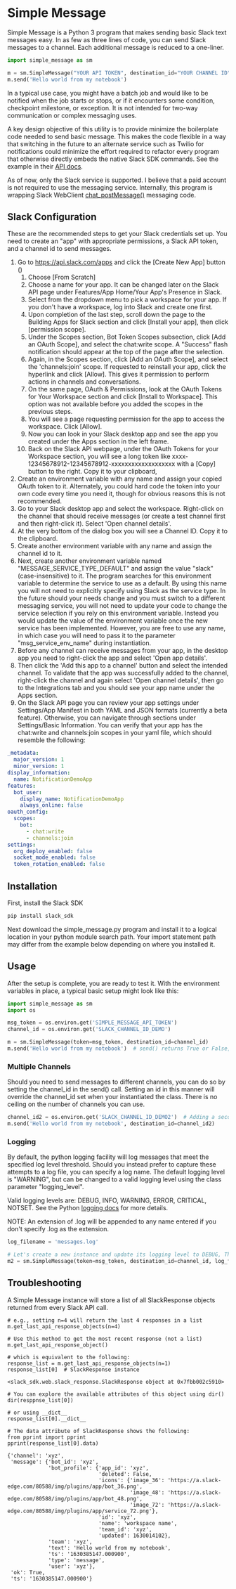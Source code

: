 # Simple Message

Simple Message is a Python 3 program that makes sending basic Slack text messages easy. In as few as three lines of code, you can send Slack messages to a channel. Each additional message is reduced to a one-liner.

```python
import simple_message as sm

m = sm.SimpleMessage("YOUR API TOKEN", destination_id="YOUR CHANNEL ID")
m.send('Hello world from my notebook')

```
In a typical use case, you might have a batch job and would like to be notified when the job starts or stops, or if it encounters some condition, checkpoint milestone, or exception. It is not intended for two-way communication or complex messaging uses.

A key design objective of this utility is to provide minimize the boilerplate code needed to send basic message. This makes the code flexible in a way that switching in the future to an alternate service such as Twilio for notifications could minimize the effort required to refactor every program that otherwise directly embeds the native Slack SDK commands. See the example in their [API docs](https://slack.dev/python-slack-sdk/web/index.html#messaging). 

As of now, only the Slack service is supported. I believe that a paid account is not required to use the messaging service. Internally, this program is wrapping Slack WebClient [chat_postMessage()](https://slack.dev/python-slack-sdk/web/index.html#messaging) messaging code.


## Slack Configuration

These are the recommended steps to get your Slack credentials set up. You need to create an "app" with appropriate permissions, a Slack API token, and a channel id to send messages.
1. Go to https://api.slack.com/apps and click the [Create New App] button ()
   1. Choose [From Scratch]
   2. Choose a name for your app. It can be changed later on the Slack API page under Features/App Home/Your App's Presence in Slack.
   3. Select from the dropdown menu to pick a workspace for your app. If you don't have a workspace, log into Slack and create one first.
   4. Upon completion of the last step, scroll down the page to the Building Apps for Slack section and click [Install your app], then click [permission scope].
   5. Under the Scopes section, Bot Token Scopes subsection, click [Add an OAuth Scope], and select the chat:write scope. A "Success" flash notification should appear at the top of the page after the selection.
   6. Again, in the Scopes section, click [Add an OAuth Scope], and select the 'channels:join' scope. If requested to reinstall your app, click the hyperlink and click [Allow]. This gives it permission to perform actions in channels and conversations.
   7. On the same page, OAuth & Permissions, look at the OAuth Tokens for Your Workspace section and click [Install to Workspace]. This option was not available before you added the scopes in the previous steps.
   8. You will see a page requesting permission for the app to access the workspace. Click [Allow].
   9. Now you can look in your Slack desktop app and see the app you created under the Apps section in the left frame.
   10. Back on the Slack API webpage, under the OAuth Tokens for your Workspace section, you will see a long token like xxxx-12345678912-12345678912-xxxxxxxxxxxxxxxxxxx with a [Copy] button to the right. Copy it to your clipboard,
2. Create an environment variable with any name and assign your copied OAuth token to it. Alternately, you could hard code the token into your own code every time you need it, though for obvious reasons this is not recommended.
3. Go to your Slack desktop app and select the workspace. Right-click on the channel that should receive messages (or create a test channel first and then right-click it). Select 'Open channel details'.
4. At the very bottom of the dialog box you will see a Channel ID. Copy it to the clipboard.
5. Create another environment variable with any name and assign the channel id to it.
6. Next, create another environment variable named "MESSAGE_SERVICE_TYPE_DEFAULT" and assign the value "slack" (case-insensitive) to it. The program searches for this environment variable to determine the service to use as a default. By using this name you will not need to explicitly specify using Slack as the service type. In the future should your needs change and you must switch to a different messaging service, you will not need to update your code to change the service selection if you rely on this environment variable. Instead you would update the value of the environment variable once the new service has been implemented. However, you are free to use any name, in which case you will need to pass it to the parameter "msg_service_env_name" during instantiation.
7. Before any channel can receive messages from your app, in the desktop app you need to right-click the app and select 'Open app details'.
8. Then click the 'Add this app to a channel' button and select the intended channel. To validate that the app was successfully added to the channel, right-click the channel and again select 'Open channel details', then go to the Integrations tab and you should see your app name under the Apps section.
9. On the Slack API page you can review your app settings under Settings/App Manifest in both YAML and JSON formats (currently a beta feature). Otherwise, you can navigate through sections under Settings/Basic Information. You can verify that your app has the chat:write and channels:join scopes in your yaml file, which should resemble the following:

```yaml
_metadata:
  major_version: 1
  minor_version: 1
display_information:
  name: NotificationDemoApp
features:
  bot_user:
    display_name: NotificationDemoApp
    always_online: false
oauth_config:
  scopes:
    bot:
      - chat:write
      - channels:join
settings:
  org_deploy_enabled: false
  socket_mode_enabled: false
  token_rotation_enabled: false
```

## Installation
First, install the Slack SDK
```python
pip install slack_sdk
```
Next download the simple_message.py program and install it to a logical location in your python module search path. Your import statement path may differ from the example below depending on where you installed it.

## Usage

After the setup is complete, you are ready to test it. With the environment variables in place, a typical basic setup might look like this:
```python
import simple_message as sm
import os

msg_token = os.environ.get('SIMPLE_MESSAGE_API_TOKEN')
channel_id = os.environ.get('SLACK_CHANNEL_ID_DEMO')

m = sm.SimpleMessage(token=msg_token, destination_id=channel_id)
m.send('Hello world from my notebook')  # send() returns True or False, indicating delivery success
```
### Multiple Channels
Should you need to send messages to different channels, you can do so by setting the channel_id in the send() call. Setting an id in this manner will override the channel_id set when your instantiated the class. There is no ceiling on the number of channels you can use.

```python
channel_id2 = os.environ.get('SLACK_CHANNEL_ID_DEMO2')  # Adding a second channel
m.send('Hello world from my notebook', destination_id=channel_id2)
```

### Logging
By default, the python logging facility will log messages that meet the specified log level threshold. Should you instead prefer to capture these attempts to a log file, you can specify a log name. The default logging level is "WARNING", but can be changed to a valid logging level using the class parameter "logging_level". 

Valid logging levels are: DEBUG, INFO, WARNING, ERROR, CRITICAL, NOTSET. See the Python [logging docs](https://docs.python.org/3/howto/logging.html#basic-logging-tutorial) for more details.

NOTE: An extension of .log will be appended to any name entered if you don't specify .log as the extension.
```python
log_filename = 'messages.log'

# Let's create a new instance and update its logging level to DEBUG, The argument's implementation here is case-insensitive and it should be passed as a str
m2 = sm.SimpleMessage(token=msg_token, destination_id=channel_id, log_filename=log_filename, logging_level='DEBUG')
```

## Troubleshooting
A Simple Message instance will store a list of all SlackResponse objects returned from every Slack API call.
```notebook
# e.g., setting n=4 will return the last 4 responses in a list
m.get_last_api_response_objects(n=4)

# Use this method to get the most recent response (not a list)
m.get_last_api_response_object()  

# which is equivalent to the following:
response_list = m.get_last_api_response_objects(n=1)
response_list[0]  # SlackResponse instance
```
```notebook
<slack_sdk.web.slack_response.SlackResponse object at 0x7fbb002c5910>
```
```notebook
# You can explore the available attributes of this object using dir()
dir(resppnse_list[0])

# or using __dict__
response_list[0].__dict__

# The data attribute of SlackResponse shows the following:
from pprint import pprint
pprint(response_list[0].data)
```
```notebook
{'channel': 'xyz',
 'message': {'bot_id': 'xyz',
             'bot_profile': {'app_id': 'xyz',
                             'deleted': False,
                             'icons': {'image_36': 'https://a.slack-edge.com/80588/img/plugins/app/bot_36.png',
                                       'image_48': 'https://a.slack-edge.com/80588/img/plugins/app/bot_48.png',
                                       'image_72': 'https://a.slack-edge.com/80588/img/plugins/app/service_72.png'},
                             'id': 'xyz',
                             'name': 'workspace name',
                             'team_id': 'xyz',
                             'updated': 1630014102},
             'team': 'xyz',
             'text': 'Hello world from my notebook',
             'ts': '1630385147.000900',
             'type': 'message',
             'user': 'xyz'},
 'ok': True,
 'ts': '1630385147.000900'}
```
